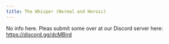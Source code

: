 ```yaml
---
title: The Whisper (Normal and Heroic)
---
```


No info here. Pleas submit some over at our Discord server here: https://discord.gg/dcMBjrd

